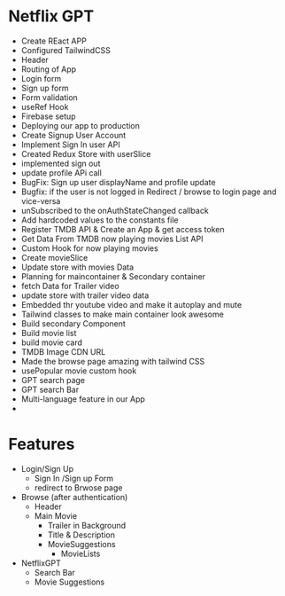 # Netflix GPT

- Create REact APP
- Configured TailwindCSS
- Header
- Routing of App
- Login form
- Sign up form
- Form validation
- useRef Hook
- Firebase setup
- Deploying our app to production
- Create Signup User Account
- Implement Sign In user API
- Created Redux Store with userSlice
- implemented sign out 
- update profile APi call
- BugFix: Sign up user displayName and profile update
- Bugfix: if the user is not logged in Redirect / browse to login page and vice-versa
- unSubscribed to the onAuthStateChanged callback
- Add hardcoded values to the constants file
- Register TMDB API & Create an App & get access token
- Get Data From TMDB now playing movies List API 
- Custom Hook for now playing movies
- Create movieSlice
- Update store with movies Data
- Planning for maincontainer & Secondary container
- fetch Data for Trailer video
- update store with trailer video data
- Embedded thr youtube video and make it autoplay and mute
- Tailwind classes to make main container look awesome
- Build secondary Component
- Build movie list
- build movie card
- TMDB Image CDN URL
- Made the browse page amazing with tailwind CSS
- usePopular movie custom hook
- GPT search page
- GPT search Bar
- Multi-language feature in our App
- 

# Features

- Login/Sign Up
    - Sign In /Sign up Form
    - redirect to Brwose page 
- Browse (after authentication)
    - Header
    - Main Movie
        - Trailer in Background
        - Title & Description
        - MovieSuggestions
            - MovieLists
- NetflixGPT
    - Search Bar
    - Movie Suggestions